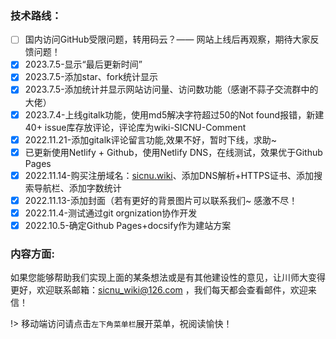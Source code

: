 <!-- 
复选框 MarkDown语法：
[x] A
[ ] B
- [x] 已选中
- [ ] 未选中
 -->
### 技术路线：
- [ ] 国内访问GitHub受限问题，转用码云？—— 网站上线后再观察，期待大家反馈问题！
- [x] 2023.7.5-显示“最后更新时间”
- [x] 2023.7.5-添加star、fork统计显示
- [x] 2023.7.5-添加统计并显示网站访问量、访问数功能（感谢不蒜子交流群中的大佬）
- [x] 2023.7.4-上线gitalk功能，使用md5解决字符超过50的Not found报错，新建 40+ issue库存放评论，评论库为wiki-SICNU-Comment
- [x] 2022.11.21-添加gitalk评论留言功能,效果不好，暂时下线，求助~
- [x] 已更新使用Netlify + Github，使用Netlify DNS，在线测试，效果优于Github Pages
- [x] 2022.11.14-购买注册域名：[sicnu.wiki](sicnu.wiki)、添加DNS解析+HTTPS证书、添加搜索导航栏、添加字数统计
- [x] 2022.11.13-添加封面（若有更好的背景图片可以联系我们~ 感激不尽！
- [x] 2022.11.4-测试通过git orgnization协作开发
- [x] 2022.10.5-确定Github Pages+docsify作为建站方案

### 内容方面:



如果您能够帮助我们实现上面的某条想法或是有其他建设性的意见，让川师大变得更好，欢迎联系邮箱：sicnu_wiki@126.com ，我们每天都会查看邮件，欢迎来信！

!> 移动端访问请点击`左下角菜单栏`展开菜单，祝阅读愉快！
